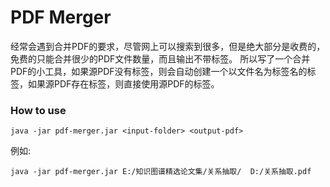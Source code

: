 PDF Merger
===========================

经常会遇到合并PDF的要求，尽管网上可以搜索到很多，但是绝大部分是收费的，免费的只能合并很少的PDF文件数量，而且输出不带标签。
所以写了一个合并PDF的小工具，如果源PDF没有标签，则会自动创建一个以文件名为标签名的标签，如果源PDF存在标签，则直接使用源PDF的标签。

### How to use

```
java -jar pdf-merger.jar <input-folder> <output-pdf>
```

例如:

```
java -jar pdf-merger.jar E:/知识图谱精选论文集/关系抽取/  D:/关系抽取.pdf
```